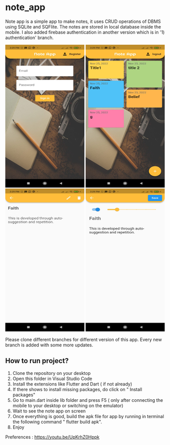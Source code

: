 # note_app

Note app is a simple app to make notes, it uses CRUD operations of DBMS using SQLite and SQFlite. The notes are stored in local database inside the mobile.
I also added firebase authentication in another version which is in '1) authentication' branch.


<img src="readme_images/ss1.jpeg" alt="Authentication" width="250" height="450">
<img src="readme_images/ss2.jpeg" alt="Home" width="250" height="450">
<img src="readme_images/ss3.jpeg" alt="Note Widget" width="250" height="450">
<img src="readme_images/ss4.jpeg" alt="Note Edit" width="250" height="450">

Please clone different branches for different version of this app. Every new branch is added with some more updates.

## How to run project?

1) Clone the repository on your desktop
2) Open this folder in Visual Studio Code
3) Install the extensions like Flutter and Dart ( if not already)
4) If there shows to install missing packages, do click on " Install packages" 
5) Go to main.dart inside lib folder and press F5 ( only after connecting the mobile to your desktop or switching on the emulator)
6) Wait to see the note app on screen
8) Once everything is good, build the apk file for app by running in terminal the following command " flutter build apk".
9) Enjoy 
 
 Preferences : https://youtu.be/UpKrhZ0Hppk
